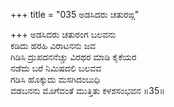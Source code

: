 +++
title = "035 ಅಡಸಿದರು ಚತುರಙ್ಗ"

+++
ಅಡಸಿದರು ಚತುರಂಗ ಬಲವನು  
ಕಡಿದು ಹರಹಿ ವಿರಾಟನನು ಜವ  
ಗಿಡಿಸಿ ದ್ರುಪದನನೆಚ್ಚು ವಿರಥರ ಮಾಡಿ ಕೈಕೆಯರ  
ನಡೆದು ಬರೆ ನಿಮಿಷದಲಿ ಬಲವವ  
ಗಡಿಸಿ ಹೊಕ್ಕುದು ಮಸಗಿದಂಬುಧಿ  
ವಡಬನನು ಮೊಗೆವಂತೆ ಮುತ್ತಿತು ಕಳಶಸಂಭವನ     ॥35॥